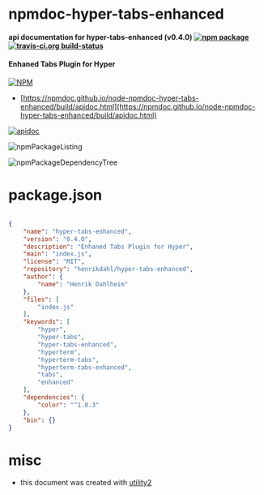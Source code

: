 # npmdoc-hyper-tabs-enhanced

#### api documentation for  hyper-tabs-enhanced (v0.4.0)  [![npm package](https://img.shields.io/npm/v/npmdoc-hyper-tabs-enhanced.svg?style=flat-square)](https://www.npmjs.org/package/npmdoc-hyper-tabs-enhanced) [![travis-ci.org build-status](https://api.travis-ci.org/npmdoc/node-npmdoc-hyper-tabs-enhanced.svg)](https://travis-ci.org/npmdoc/node-npmdoc-hyper-tabs-enhanced)

#### Enhaned Tabs Plugin for Hyper

[![NPM](https://nodei.co/npm/hyper-tabs-enhanced.png?downloads=true&downloadRank=true&stars=true)](https://www.npmjs.com/package/hyper-tabs-enhanced)

- [https://npmdoc.github.io/node-npmdoc-hyper-tabs-enhanced/build/apidoc.html](https://npmdoc.github.io/node-npmdoc-hyper-tabs-enhanced/build/apidoc.html)

[![apidoc](https://npmdoc.github.io/node-npmdoc-hyper-tabs-enhanced/build/screenCapture.buildCi.browser.%252Ftmp%252Fbuild%252Fapidoc.html.png)](https://npmdoc.github.io/node-npmdoc-hyper-tabs-enhanced/build/apidoc.html)

![npmPackageListing](https://npmdoc.github.io/node-npmdoc-hyper-tabs-enhanced/build/screenCapture.npmPackageListing.svg)

![npmPackageDependencyTree](https://npmdoc.github.io/node-npmdoc-hyper-tabs-enhanced/build/screenCapture.npmPackageDependencyTree.svg)



# package.json

```json

{
    "name": "hyper-tabs-enhanced",
    "version": "0.4.0",
    "description": "Enhaned Tabs Plugin for Hyper",
    "main": "index.js",
    "license": "MIT",
    "repository": "henrikdahl/hyper-tabs-enhanced",
    "author": {
        "name": "Henrik Dahlheim"
    },
    "files": [
        "index.js"
    ],
    "keywords": [
        "hyper",
        "hyper-tabs",
        "hyper-tabs-enhanced",
        "hyperterm",
        "hyperterm-tabs",
        "hyperterm-tabs-enhanced",
        "tabs",
        "enhanced"
    ],
    "dependencies": {
        "color": "^1.0.3"
    },
    "bin": {}
}
```



# misc
- this document was created with [utility2](https://github.com/kaizhu256/node-utility2)
